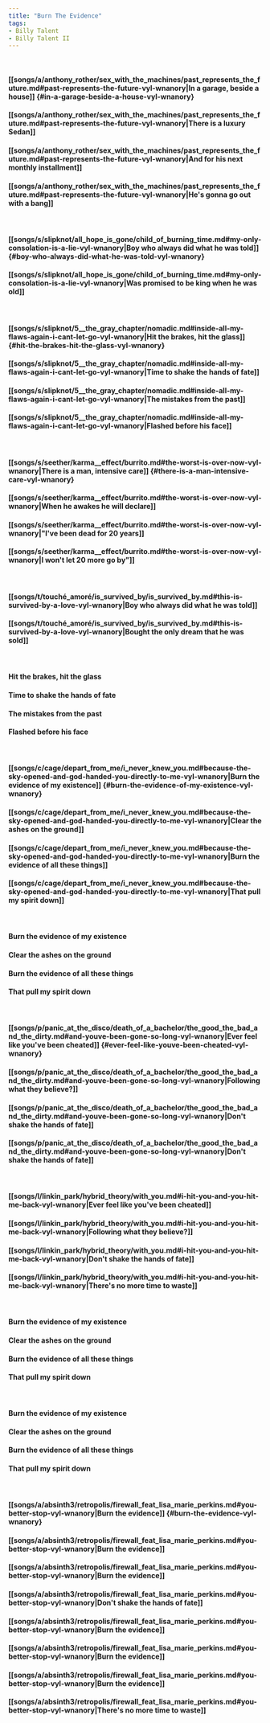 ```yaml
---
title: "Burn The Evidence"
tags:
- Billy Talent
- Billy Talent II
---
```

&nbsp;
#### [[songs/a/anthony_rother/sex_with_the_machines/past_represents_the_future.md#past-represents-the-future-vyl-wnanory|In a garage, beside a house]] {#in-a-garage-beside-a-house-vyl-wnanory}
#### [[songs/a/anthony_rother/sex_with_the_machines/past_represents_the_future.md#past-represents-the-future-vyl-wnanory|There is a luxury Sedan]]
#### [[songs/a/anthony_rother/sex_with_the_machines/past_represents_the_future.md#past-represents-the-future-vyl-wnanory|And for his next monthly installment]]
#### [[songs/a/anthony_rother/sex_with_the_machines/past_represents_the_future.md#past-represents-the-future-vyl-wnanory|He's gonna go out with a bang]]
&nbsp;
#### [[songs/s/slipknot/all_hope_is_gone/child_of_burning_time.md#my-only-consolation-is-a-lie-vyl-wnanory|Boy who always did what he was told]] {#boy-who-always-did-what-he-was-told-vyl-wnanory}
#### [[songs/s/slipknot/all_hope_is_gone/child_of_burning_time.md#my-only-consolation-is-a-lie-vyl-wnanory|Was promised to be king when he was old]]
&nbsp;
#### [[songs/s/slipknot/5__the_gray_chapter/nomadic.md#inside-all-my-flaws-again-i-cant-let-go-vyl-wnanory|Hit the brakes, hit the glass]] {#hit-the-brakes-hit-the-glass-vyl-wnanory}
#### [[songs/s/slipknot/5__the_gray_chapter/nomadic.md#inside-all-my-flaws-again-i-cant-let-go-vyl-wnanory|Time to shake the hands of fate]]
#### [[songs/s/slipknot/5__the_gray_chapter/nomadic.md#inside-all-my-flaws-again-i-cant-let-go-vyl-wnanory|The mistakes from the past]]
#### [[songs/s/slipknot/5__the_gray_chapter/nomadic.md#inside-all-my-flaws-again-i-cant-let-go-vyl-wnanory|Flashed before his face]]
&nbsp;
#### [[songs/s/seether/karma__effect/burrito.md#the-worst-is-over-now-vyl-wnanory|There is a man, intensive care]] {#there-is-a-man-intensive-care-vyl-wnanory}
#### [[songs/s/seether/karma__effect/burrito.md#the-worst-is-over-now-vyl-wnanory|When he awakes he will declare]]
#### [[songs/s/seether/karma__effect/burrito.md#the-worst-is-over-now-vyl-wnanory|"I've been dead for 20 years]]
#### [[songs/s/seether/karma__effect/burrito.md#the-worst-is-over-now-vyl-wnanory|I won't let 20 more go by"]]
&nbsp;
#### [[songs/t/touché_amoré/is_survived_by/is_survived_by.md#this-is-survived-by-a-love-vyl-wnanory|Boy who always did what he was told]]
#### [[songs/t/touché_amoré/is_survived_by/is_survived_by.md#this-is-survived-by-a-love-vyl-wnanory|Bought the only dream that he was sold]]
&nbsp;
#### Hit the brakes, hit the glass
#### Time to shake the hands of fate
#### The mistakes from the past
#### Flashed before his face
&nbsp;
#### [[songs/c/cage/depart_from_me/i_never_knew_you.md#because-the-sky-opened-and-god-handed-you-directly-to-me-vyl-wnanory|Burn the evidence of my existence]] {#burn-the-evidence-of-my-existence-vyl-wnanory}
#### [[songs/c/cage/depart_from_me/i_never_knew_you.md#because-the-sky-opened-and-god-handed-you-directly-to-me-vyl-wnanory|Clear the ashes on the ground]]
#### [[songs/c/cage/depart_from_me/i_never_knew_you.md#because-the-sky-opened-and-god-handed-you-directly-to-me-vyl-wnanory|Burn the evidence of all these things]]
#### [[songs/c/cage/depart_from_me/i_never_knew_you.md#because-the-sky-opened-and-god-handed-you-directly-to-me-vyl-wnanory|That pull my spirit down]]
&nbsp;
#### Burn the evidence of my existence
#### Clear the ashes on the ground
#### Burn the evidence of all these things
#### That pull my spirit down
&nbsp;
#### [[songs/p/panic_at_the_disco/death_of_a_bachelor/the_good_the_bad_and_the_dirty.md#and-youve-been-gone-so-long-vyl-wnanory|Ever feel like you've been cheated]] {#ever-feel-like-youve-been-cheated-vyl-wnanory}
#### [[songs/p/panic_at_the_disco/death_of_a_bachelor/the_good_the_bad_and_the_dirty.md#and-youve-been-gone-so-long-vyl-wnanory|Following what they believe?]]
#### [[songs/p/panic_at_the_disco/death_of_a_bachelor/the_good_the_bad_and_the_dirty.md#and-youve-been-gone-so-long-vyl-wnanory|Don't shake the hands of fate]]
#### [[songs/p/panic_at_the_disco/death_of_a_bachelor/the_good_the_bad_and_the_dirty.md#and-youve-been-gone-so-long-vyl-wnanory|Don't shake the hands of fate]]
&nbsp;
#### [[songs/l/linkin_park/hybrid_theory/with_you.md#i-hit-you-and-you-hit-me-back-vyl-wnanory|Ever feel like you've been cheated]]
#### [[songs/l/linkin_park/hybrid_theory/with_you.md#i-hit-you-and-you-hit-me-back-vyl-wnanory|Following what they believe?]]
#### [[songs/l/linkin_park/hybrid_theory/with_you.md#i-hit-you-and-you-hit-me-back-vyl-wnanory|Don't shake the hands of fate]]
#### [[songs/l/linkin_park/hybrid_theory/with_you.md#i-hit-you-and-you-hit-me-back-vyl-wnanory|There's no more time to waste]]
&nbsp;
#### Burn the evidence of my existence
#### Clear the ashes on the ground
#### Burn the evidence of all these things
#### That pull my spirit down
&nbsp;
#### Burn the evidence of my existence
#### Clear the ashes on the ground
#### Burn the evidence of all these things
#### That pull my spirit down
&nbsp;
#### [[songs/a/absinth3/retropolis/firewall_feat_lisa_marie_perkins.md#you-better-stop-vyl-wnanory|Burn the evidence]] {#burn-the-evidence-vyl-wnanory}
#### [[songs/a/absinth3/retropolis/firewall_feat_lisa_marie_perkins.md#you-better-stop-vyl-wnanory|Burn the evidence]]
#### [[songs/a/absinth3/retropolis/firewall_feat_lisa_marie_perkins.md#you-better-stop-vyl-wnanory|Burn the evidence]]
#### [[songs/a/absinth3/retropolis/firewall_feat_lisa_marie_perkins.md#you-better-stop-vyl-wnanory|Don't shake the hands of fate]]
#### [[songs/a/absinth3/retropolis/firewall_feat_lisa_marie_perkins.md#you-better-stop-vyl-wnanory|Burn the evidence]]
#### [[songs/a/absinth3/retropolis/firewall_feat_lisa_marie_perkins.md#you-better-stop-vyl-wnanory|Burn the evidence]]
#### [[songs/a/absinth3/retropolis/firewall_feat_lisa_marie_perkins.md#you-better-stop-vyl-wnanory|Burn the evidence]]
#### [[songs/a/absinth3/retropolis/firewall_feat_lisa_marie_perkins.md#you-better-stop-vyl-wnanory|There's no more time to waste]]
